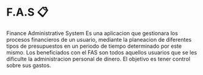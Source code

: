 # F.A.S 📋 
Finance Administrative System
Es una aplicacion que gestionara los procesos financieros de un usuario, mediante la planeacion de diferentes tipos de presupuestos en un periodo de tiempo determinado por este mismo.
Los beneficiados con el FAS son todos aquellos usuarios que se les dificulte la administracion personal de dinero. El objetivo es tener control sobre sus gastos.
